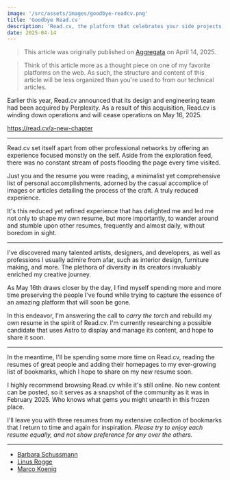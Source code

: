 ```yaml
---
image: '/src/assets/images/goodbye-readcv.png'
title: 'Goodbye Read.cv'
description: 'Read.cv, the platform that celebrates your side projects, passions, and curiosities, has been acquired by Perplexity and will be winding down in the coming weeks.'
date: 2025-04-14
---
```


> This article was originally published on [Aggregata](https://aggregata.de/goodbye-read-cv/) on April 14, 2025.

> Think of this article more as a thought piece on one of my favorite platforms on the web. As such, the structure and content of this article will be less organized than you're used to from our technical articles.

Earlier this year, Read.cv announced that its design and engineering team had been acquired by Perplexity. As a result of this acquisition, Read.cv is winding down operations and will cease operations on May 16, 2025.

https://read.cv/a-new-chapter

---

Read.cv set itself apart from other professional networks by offering an experience focused monstly on the self. Aside from the exploration feed, there was no constant stream of posts flooding the page every time visited.

Just you and the resume you were reading, a minimalist yet comprehensive list of personal accomplishments, adorned by the casual accomplice of images or articles detailing the process of the craft. A truly reduced experience.

It's this reduced yet refined experience that has delighted me and led me not only to shape my own resume, but more importantly, to wander around and stumble upon other resumes, frequently and almost daily, without boredom in sight.

---

I've discovered many talented artists, designers, and developers, as well as professions I usually admire from afar, such as interior design, furniture making, and more. The plethora of diversity in its creators invaluably enriched my creative journey.

As May 16th draws closer by the day, I find myself spending more and more time preserving the people I've found while trying to capture the essence of an amazing platform that will soon be gone.

In this endeavor, I'm answering the call to _carry the torch_ and rebuild my own resume in the spirit of Read.cv. I'm currently researching a possible candidate that uses Astro to display and manage its content, and hope to share it soon.

---

In the meantime, I'll be spending some more time on Read.cv, reading the resumes of great people and adding their homepages to my ever-growing list of bookmarks, which I hope to share on my new resume soon.

I highly recommend browsing Read.cv while it's still online. No new content can be posted, so it serves as a snapshot of the community as it was in February 2025. Who knows what gems you might unearth in this frozen place.

I'll leave you with three resumes from my extensive collection of bookmarks that I return to time and again for inspiration. _Please try to enjoy each resume equally, and not show preference for any over the others._

---

- [Barbara Schussmann](https://babsi.read.cv/)
- [Linus Rogge](https://read.cv/linusrogge)
- [Marco Koenig](https://koenigmarco.com/)
